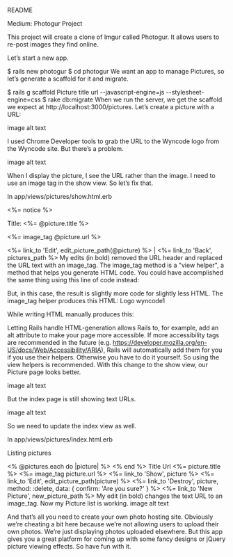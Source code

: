 README

Medium: Photogur Project

This project will create a clone of Imgur called Photogur. It allows users to re-post images they find online.

Let’s start a new app.

$ rails new photogur $ cd photogur We want an app to manage Pictures, so let’s generate a scaffold for it and migrate.

$ rails g scaffold Picture title url --javascript-engine=js --stylesheet-engine=css $ rake db:migrate When we run the server, we get the scaffold we expect at http://localhost:3000/pictures. Let’s create a picture with a URL:

image alt text

I used Chrome Developer tools to grab the URL to the Wyncode logo from the Wyncode site. But there’s a problem.

image alt text

When I display the picture, I see the URL rather than the image. I need to use an image tag in the show view. So let’s fix that.

In app/views/pictures/show.html.erb

<%= notice %>

Title: <%= @picture.title %>

<%= image_tag @picture.url %>

<%= link_to 'Edit', edit_picture_path(@picture) %> | <%= link_to 'Back', pictures_path %> My edits (in bold) removed the URL header and replaced the URL text with an image_tag. The image_tag method is a "view helper", a method that helps you generate HTML code. You could have accomplished the same thing using this line of code instead:



But, in this case, the result is slightly more code for slightly less HTML. The image_tag helper produces this HTML:
Logo wyncode1

While writing HTML manually produces this:


Letting Rails handle HTML-generation allows Rails to, for example, add an alt attribute to make your page more accessible. If more accessibility tags are recommended in the future (e.g. https://developer.mozilla.org/en-US/docs/Web/Accessibility/ARIA), Rails will automatically add them for you if you use their helpers. Otherwise you have to do it yourself. So using the view helpers is recommended.
With this change to the show view, our Picture page looks better.

image alt text

But the index page is still showing text URLs.

image alt text

So we need to update the index view as well.

In app/views/pictures/index.html.erb

Listing pictures

<% @pictures.each do |picture| %> <% end %>
Title	Url	
<%= picture.title %>	<%= image_tag picture.url %>	<%= link_to 'Show', picture %>	<%= link_to 'Edit', edit_picture_path(picture) %>	<%= link_to 'Destroy', picture, method: :delete, data: { confirm: 'Are you sure?' } %>
<%= link_to 'New Picture', new_picture_path %> My edit (in bold) changes the text URL to an image_tag. Now my Picture list is working.
image alt text

And that’s all you need to create your own photo hosting site. Obviously we’re cheating a bit here because we’re not allowing users to upload their own photos. We’re just displaying photos uploaded elsewhere. But this app gives you a great platform for coming up with some fancy designs or jQuery picture viewing effects. So have fun with it.
